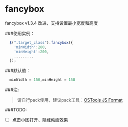 fancybox
========

fancybox v1.3.4 改进，支持设置最小宽度和高度

###使用实例：
```javascript
  $(".target_class").fancybox({
    'minWidth':200,
    'minHeight':200,
    .........
  });
```
###默认值：
```javascript
  minWidth = 150,minHeight = 150
```
###注:
>请自行pack使用，建议pack工具：[OSTools JS Format](http://www.ostools.net/jscompress)

###TODO:
- [ ] 点击小图打开、隐藏动画效果
